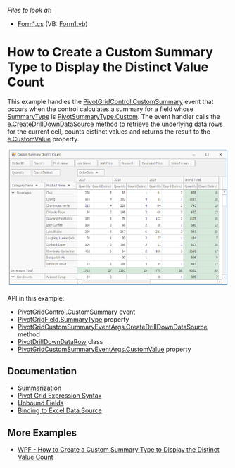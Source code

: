 <!-- default file list -->
*Files to look at*:

* [Form1.cs](./CS/CustomSummaryDistinctCountExample/Form1.cs) (VB: [Form1.vb](./VB/CustomSummaryDistinctCountExample/Form1.vb))
<!-- default file list end -->
# How to Create a Custom Summary Type to Display the Distinct Value Count

This example handles the [PivotGridControl.CustomSummary](https://docs.devexpress.com/WindowsForms/DevExpress.XtraPivotGrid.PivotGridControl.CustomSummary) event that occurs when the control calculates a summary for a field whose [SummaryType](https://docs.devexpress.com/CoreLibraries/DevExpress.XtraPivotGrid.PivotGridFieldBase.SummaryType) is [PivotSummaryType.Custom](https://docs.devexpress.com/CoreLibraries/DevExpress.Data.PivotGrid.PivotSummaryType). The event handler calls the [e.CreateDrillDownDataSource](https://docs.devexpress.com/CoreLibraries/DevExpress.XtraPivotGrid.Data.PivotGridCustomSummaryEventArgsBase-1.CreateDrillDownDataSource) method to retrieve the underlying data rows for the current cell, counts distinct values and returns the result to the [e.CustomValue](https://docs.devexpress.com/CoreLibraries/DevExpress.XtraPivotGrid.Data.PivotGridCustomSummaryEventArgsBase-1.CustomValue) property.

![screenshot](./images/screenshot.png)

API in this example:

* [PivotGridControl.CustomSummary](https://docs.devexpress.com/WindowsForms/DevExpress.XtraPivotGrid.PivotGridControl.CustomSummary) event
* [PivotGridField.SummaryType](https://docs.devexpress.com/CoreLibraries/DevExpress.XtraPivotGrid.PivotGridFieldBase.SummaryType) property
* [PivotGridCustomSummaryEventArgs.CreateDrillDownDataSource](https://docs.devexpress.com/CoreLibraries/DevExpress.XtraPivotGrid.Data.PivotGridCustomSummaryEventArgsBase-1.CreateDrillDownDataSource) method
* [PivotDrillDownDataRow](https://docs.devexpress.com/CoreLibraries/DevExpress.XtraPivotGrid.PivotDrillDownDataRow) class
* [PivotGridCustomSummaryEventArgs.CustomValue](https://docs.devexpress.com/CoreLibraries/DevExpress.XtraPivotGrid.Data.PivotGridCustomSummaryEventArgsBase-1.CustomValue) property

## Documentation 

* [Summarization](https://docs.devexpress.com/WindowsForms/11728)
* [Pivot Grid Expression Syntax](https://docs.devexpress.com/CoreLibraries/120512)
* [Unbound Fields](https://docs.devexpress.com/WindowsForms/1799)
* [Binding to Excel Data Source](https://docs.devexpress.com/WindowsForms/115529)

## More Examples
* [WPF -  How to Create a Custom Summary Type to Display the Distinct Value Count](https://github.com/DevExpress-Examples/how-to-implement-custom-summary-e2136)
